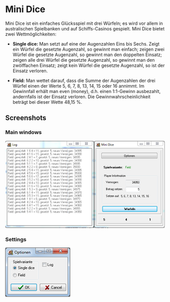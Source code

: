 # Mini Dice

Mini Dice ist ein einfaches Glücksspiel mit drei Würfeln; es wird vor allem in australischen Spielbanken
und auf Schiffs-Casinos gespielt. Mini Dice bietet zwei Wettmöglichkeiten:

- **Single dice:**
Man setzt auf eine der Augenzahlen Eins bis Sechs. Zeigt ein Würfel die gesetzte Augenzahl, so
gewinnt man einfach; zeigen zwei Würfel die gesetzte Augenzahl, so gewinnt man den doppelten
Einsatz; zeigen alle drei Würfel die gesetzte Augenzahl, so gewinnt man den zwölffachen Einsatz;
zeigt kein Würfel die gesetzte Augenzahl, so ist der Einsatz verloren.

- **Field:**
Man wettet darauf, dass die Summe der Augenzahlen der drei Würfel einen der Werte 5, 6, 7, 8,
13, 14, 15 oder 16 annimmt. Im Gewinnfall erhält man even (money), d.h. einen 1:1-Gewinn
ausbezahlt, andernfalls ist der Einsatz verloren. Die Gewinnwahrscheinlichkeit beträgt bei dieser
Wette 48,15 %.


## Screenshots

### Main windows
![mini dice main windows](https://github.com/hotfix/Studium/blob/master/Delphi/mini%20dice/1.png)

### Settings
![mini dice settings](https://github.com/hotfix/Studium/blob/master/Delphi/mini%20dice/2.png)
